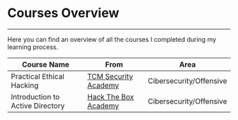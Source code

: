 
# Courses Overview
---


Here you can find an overview of all the courses I completed during my learning process.

| Course Name                      | From                                                    | Area                    |
| -------------------------------- | ------------------------------------------------------- | ----------------------- |
| Practical Ethical Hacking        | [TCM Security Academy](https://academy.tcm-sec.com/)    | Cibersecurity/Offensive |
| Introduction to Active Directory | [Hack The Box Academy](https://academy.hackthebox.com/) | Cibersecurity/Offensive |
